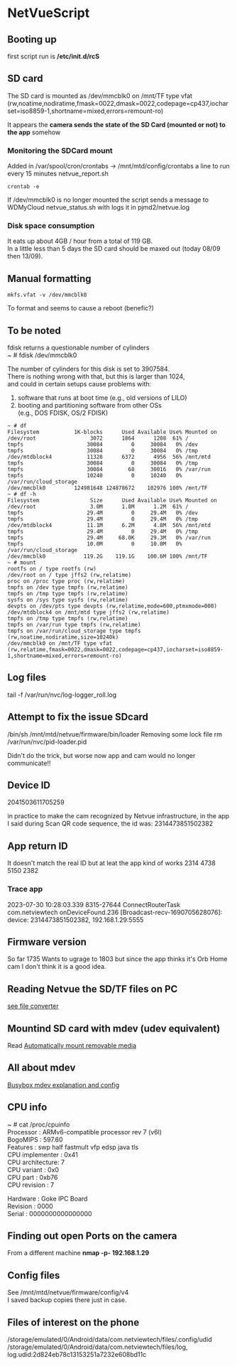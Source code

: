 # NetVueScript

## Booting up

first script run is **/etc/init.d/rcS**

## SD card
The SD card is mounted as 
/dev/mmcblk0 on /mnt/TF type vfat (rw,noatime,nodiratime,fmask=0022,dmask=0022,codepage=cp437,iocharset=iso8859-1,shortname=mixed,errors=remount-ro)

It appears the **camera sends the state of the SD Card (mounted or not) to the app** somehow

### Monitoring the SDCard mount

Added in  /var/spool/cron/crontabs -> /mnt/mtd/config/crontabs 
a line to run every 15 minutes  netvue_report.sh
```
crontab -e
```

If /dev/mmcblk0 is no longer mounted the script sends a message to WDMyCloud netvue_status.sh with logs it in pjmd2/netvue.log

### Disk space consumption
 It eats up about 4GB / hour from a total of 119 GB.  
 In a little less than 5 days the SD card should be maxed out (today 08/09 then 13/09).

## Manual formatting
```
mkfs.vfat -v /dev/mmcblk0
```
To format and seems to cause a reboot (benefic?)

## To be noted
fdisk returns a questionable number of cylinders  
~ # fdisk /dev/mmcblk0

The number of cylinders for this disk is set to 3907584.  
There is nothing wrong with that, but this is larger than 1024,  
and could in certain setups cause problems with:  
1) software that runs at boot time (e.g., old versions of LILO)  
2) booting and partitioning software from other OSs  
   (e.g., DOS FDISK, OS/2 FDISK)
   
```
~ # df  
Filesystem           1K-blocks      Used Available Use% Mounted on  
/dev/root                 3072      1864      1208  61% /  
tmpfs                    30084         0     30084   0% /dev  
tmpfs                    30084         0     30084   0% /tmp  
/dev/mtdblock4           11328      6372      4956  56% /mnt/mtd
tmpfs                    30084         0     30084   0% /tmp
tmpfs                    30084        68     30016   0% /var/run
tmpfs                    10240         0     10240   0% /var/run/cloud_storage
/dev/mmcblk0         124981648 124878672    102976 100% /mnt/TF
~ # df -h
Filesystem                Size      Used Available Use% Mounted on
/dev/root                 3.0M      1.8M      1.2M  61% /
tmpfs                    29.4M         0     29.4M   0% /dev
tmpfs                    29.4M         0     29.4M   0% /tmp
/dev/mtdblock4           11.1M      6.2M      4.8M  56% /mnt/mtd
tmpfs                    29.4M         0     29.4M   0% /tmp
tmpfs                    29.4M     68.0K     29.3M   0% /var/run
tmpfs                    10.0M         0     10.0M   0% /var/run/cloud_storage
/dev/mmcblk0            119.2G    119.1G    100.6M 100% /mnt/TF
~ # mount
rootfs on / type rootfs (rw)
/dev/root on / type jffs2 (rw,relatime)
proc on /proc type proc (rw,relatime)
tmpfs on /dev type tmpfs (rw,relatime)
tmpfs on /tmp type tmpfs (rw,relatime)
sysfs on /sys type sysfs (rw,relatime)
devpts on /dev/pts type devpts (rw,relatime,mode=600,ptmxmode=000)
/dev/mtdblock4 on /mnt/mtd type jffs2 (rw,relatime)
tmpfs on /tmp type tmpfs (rw,relatime)
tmpfs on /var/run type tmpfs (rw,relatime)
tmpfs on /var/run/cloud_storage type tmpfs (rw,noatime,nodiratime,size=10240k)
/dev/mmcblk0 on /mnt/TF type vfat (rw,relatime,fmask=0022,dmask=0022,codepage=cp437,iocharset=iso8859-1,shortname=mixed,errors=remount-ro)
```

## Log files
tail -f /var/run/nvc/log-logger_roll.log

## Attempt to fix the issue SDcard
/bin/sh /mnt/mtd/netvue/firmware/bin/loader
Removing some lock file
rm /var/run/nvc/pid-loader.pid

Didn't do the trick, but worse now app and cam would no longer communicate!!

## Device ID
2041503611705259

in practice to make the cam recognized by Netvue infrastructure, in the app
I said during Scan QR code sequence, the id was:
2314473851502382

## App return ID 
It doesn't match the real ID but at leat the app kind of works
2314 4738 5150 2382

### Trace app
2023-07-30 10:28:03.339  8315-27644 ConnectRouterTask       com.netviewtech  onDeviceFound.236 [Broadcast-recv-1690705628076]: device: 2314473851502382, 192.168.1.29:5555 

## Firmware version
So far 1735
Wants to ugrage to 1803 but since the app thinks it's Orb Home cam I don't think it is a good idea.

## Reading Netvue the SD/TF files on PC

[see file converter](https://support.netvue.com/hc/en-us/articles/360002581858-How-can-I-read-the-files-recorded-on-SD-TF-card-)

## Mountind SD card with mdev (udev equivalent)

Read [Automatically mount removable media](http://www.armadeus.org/wiki/index.php?title=Automatically_mount_removable_media)

## All about **mdev**
[Busybox mdev explanation and config](https://git.busybox.net/busybox/tree/docs/mdev.txt?h=1_18_stable)

## CPU info
~ # cat /proc/cpuinfo  
Processor       : ARMv6-compatible processor rev 7 (v6l)  
BogoMIPS        : 597.60  
Features        : swp half fastmult vfp edsp java tls  
CPU implementer : 0x41  
CPU architecture: 7  
CPU variant     : 0x0  
CPU part        : 0xb76  
CPU revision    : 7  
  
Hardware        : Goke IPC Board  
Revision        : 0000  
Serial          : 0000000000000000  

## Finding out open Ports on the camera

From a different machine **nmap -p- 192.168.1.29**

## Config files

See /mnt/mtd/netvue/firmware/config/v4  
I saved backup copies there just in case.


## Files of interest on the phone

/storage/emulated/0/Android/data/com.netviewtech/files/.config/udid
/storage/emulated/0/Android/data/com.netviewtech/files/log, log.udid:2d824eb78c13153251a7232e608bd11c


